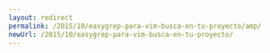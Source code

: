 ```yaml
---
layout: redirect
permalink: /2015/10/easygrep-para-vim-busca-en-tu-proyecto/amp/
newUrl: /2015/10/easygrep-para-vim-busca-en-tu-proyecto/
---
```

